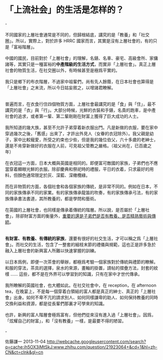 # 「上流社会」的生活是怎样的？

<div class="fixed-summary zm-editable-content clearfix">-<br><br>不同國家的上層社會通常是不同的，但歸根結底，講究的是「教養」和「社交圈」。所以，實際上，對於許多 HRRC 國家而言，其實是沒有上層社會的，有的只是「富裕階層」。<br><br>中國的國民，目前對於「上層社會」的理解，名錶、名車、豪宅、高級會所、家傭諸等，其實只是一種富裕的<b>中產階級的生活方式</b>，而實非「上層社會」。真正上層社會的物質生活，在社交圈以外，有時候甚至是極爲平實的。<br><br>我只是鄉下的布衣階層，不過家中祖輩們，尚有先人餘蔭，在日本社會也算得是「上層社會」之末流，所以今日姑妄敘之，以增諸君瞭解。<br><br><br>普遍而言，在衣食行住四個物質方面，上層社會最講究的是「食」與「住」，最不講究的是「衣」與「行」。大部分時候，光鮮的衣裝和手錶，名貴的跑車，是中產社會的追求，或者第一輩、第二輩剛剛在財富上獲得了巨大成功的人士。<br><br>我所知道的幾大族，甚至不允許子弟穿着新衣服出門。凡是新做的衣服，要在家中穿過幾次之後，「舊感」出來了，才許出外見人（女眷的衣冠除外）。我父親是幼子，家中比較寵愛，所受之約束也少些，但是我的幾位伯父，六十多歲的老紳士，還是不肯穿新做好的衣服在人前，可見祖父管教之嚴格。（祖父尚在，已百歲之年）<br><br>在衣冠這一方面，日本大概與英國是相同的。即便富可敵國的家族，子弟們也不應當穿着顯眼光鮮的衣服。除卻慶典和祭祀時的禮服，平日的衣着，只求最好的用料，但顏色通常限定於灰、深藍、深橄欖綠。<br><br>而在非物質的方面，各個社會和各個家族的傳統，是非常不同的。例如在日本，不同的家族傳承不同的家業。有的家族傳承龍笛的吹奏，有的家族傳承弓法，有的家族傳承書法書道，其所教養的，都是學問和藝術。<br><br>在英國的上層社會，也同樣是傳承着傳統的階層。所以說，是否屬於「上層社會」，除卻財富方面的衡量外，<u>重要的還是子弟們是否有教養、是否精熟藝術與傳統</u>。<br><br><br><b>有財富、有教養、有傳統的家族</b>，還要有很好的社交生活，才可以稱之爲「上層社會」。而社交的生活，包含了一整套的細枝末節的禮儀與規範，這也正是許多急於融入上層社會的新興富人所難以快速掌握的訓練。<br><br>以日本爲例，即便一次茶會的舉辦，都極爲考驗一個家族對於傳統與禮節的瞭解。和服的穿法，茶具的選擇，泉水的來源，畫軸的掛置，請帖的摺疊方法，封套的紋樣 …… 這些，都不是在外界可以學習到的知識，只有在家中才世代傳承。<br><br>我所瞭解的英國社會，也大體如此。在社交社會中，在 reception，在 afternoon tea，在晚宴上，不是每一個穿着白領結的富人都是真正的紳士、真正的「上層社會」出身。如何不卑不亢的請求別人、如何同樣謙卑的助人、如何保持教養的同時交換利益和資源，都是從長輩們那裏才可學來的知識。<br><br>也許，新興的富人階層會極爲富有，但他們從來沒有進入過「上層社會」。因爲，「炫耀自己的財富」，和「沒有教養」一樣，是最要不得的陋習。<br><br>-
</div>

佐藤謙一 2013-11-04 http://webcache.googleusercontent.com/search?q=cache:ih5OX3iMtSkJ:www.zhihu.com/question/21923064+&cd=1&hl=zh-CN&ct=clnk&gl=cn